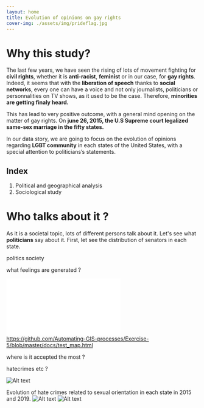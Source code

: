 ```yaml
---
layout: home
title: Evolution of opinions on gay rights
cover-img: ./assets/img/prideflag.jpg
---
```



# Why this study?

The last few years, we have seen the rising of lots of movement fighting for **civil rights**, whether it is **anti-racist**, **feminist** or in our case, for **gay rights**. Indeed, it seems that with the **liberation of speech** thanks to **social networks**, every one can have a voice and not only journalists, politicians or personnalities on TV shows, as it used to be the case. Therefore, **minorities are getting finaly heard.** 

This has lead to very positive outcome, with a general mind opening on the matter of gay rights. On **june 26, 2015, the U.S Supreme court legalized same-sex marriage in the fifty states.**

In our data story, we are going to focus on the evolution of opinions regarding **LGBT community** in each states of the United States, with a special attention to politicians’s statements.   


## Index
1. Political and geographical analysis
2. Sociological study


# Who talks about it ?
As it is a societal topic, lots of different persons talk about it. Let's see what **politicians** say about it. First, let see the distribution of senators in each state.



politics
society

what feelings are generated ?

![Alt text](./assets/topic_2015.html?raw=true "Title")
https://github.com/Automating-GIS-processes/Exercise-5/blob/master/docs/test_map.html

where is it accepted the most ?

hatecrimes etc ?

![Alt text](./assets/img/output_68_0.jpg?raw=true "Title")


Evolution of hate crimes related to sexual orientation in each state in 2015 and 2019.
![Alt text](./assets/img/output_56_0.png?raw=true "Title") ![Alt text](./assets/img/output_50_0.png?raw=true "Title")
